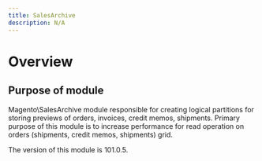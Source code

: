 ```yaml
---
title: SalesArchive
description: N/A
---
```


# Overview

## Purpose of module

Magento\SalesArchive module responsible for creating logical partitions for storing previews of orders, invoices, credit memos, shipments.
Primary purpose of this module is to increase performance for read operation on orders (shipments, credit memos, shipments) grid.

<InlineAlert slots="text" />
The version of this module is 101.0.5.
